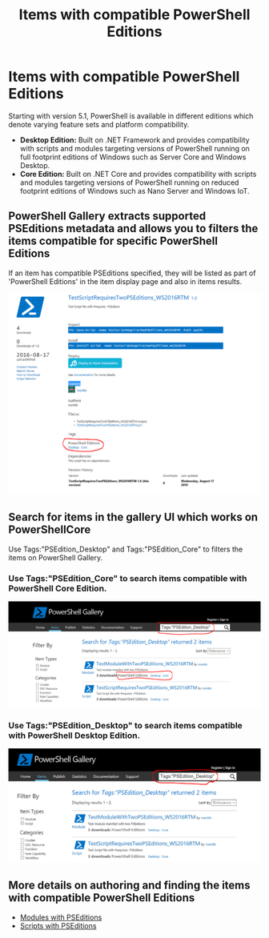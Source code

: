 ﻿---
ms.date:  06/12/2017
contributor:  JKeithB
ms.topic:  conceptual
keywords:  gallery,powershell,cmdlet,psgallery
title:  Items with compatible PowerShell Editions
---
# Items with compatible PowerShell Editions

Starting with version 5.1, PowerShell is available in different editions which denote varying
feature sets and platform compatibility.

- **Desktop Edition:** Built on .NET Framework and provides compatibility with scripts and modules
  targeting versions of PowerShell running on full footprint editions of Windows such as Server Core
  and Windows Desktop.
- **Core Edition:** Built on .NET Core and provides compatibility with scripts and modules
  targeting versions of PowerShell running on reduced footprint editions of Windows such as Nano
  Server and Windows IoT.

## PowerShell Gallery extracts supported PSEditions metadata and allows you to filters the items compatible for specific PowerShell Editions

If an item has compatible PSEditions specified, they will be listed as part of 'PowerShell
Editions' in the item display page and also in items results.

![Item display page with PSEditions](../../Images/ItemDisplayPageWithPSEditions.PNG)

## Search for items in the gallery UI which works on PowerShellCore

Use Tags:"PSEdition_Desktop" and Tags:"PSEdition_Core" to filters the items on PowerShell Gallery.

### Use Tags:"PSEdition_Core" to search items compatible with PowerShell Core Edition.

![Search results for items compatible with Core PSEdition](../../Images/SearchResultsWithPSEditions.PNG)

### Use Tags:"PSEdition_Desktop" to search items compatible with PowerShell Desktop Edition.

![Search results for items compatible with Desktop PSEdition](../../Images/SearchResultsWithPSEdition-Desktop.PNG)

## More details on authoring and finding the items with compatible PowerShell Editions

- [Modules with PSEditions](../../concepts/module-psedition-support.md)
- [Scripts with PSEditions](../../concepts/script-psedition-support.md)